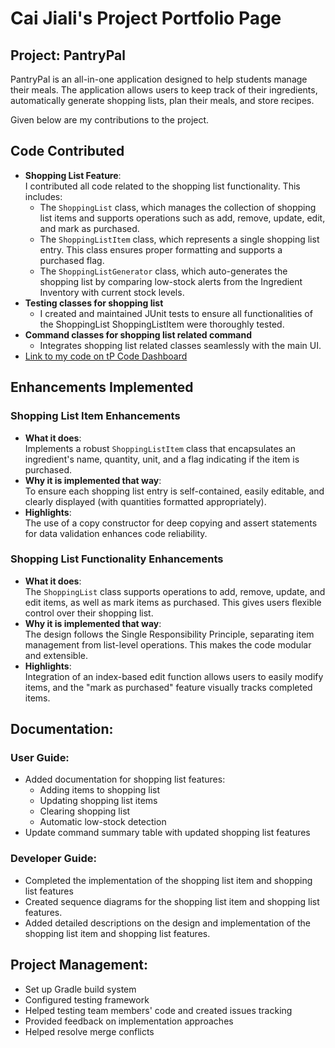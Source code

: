 # Cai Jiali's Project Portfolio Page

## Project: PantryPal

PantryPal is an all-in-one application designed to help students manage their meals.
The application allows users to keep track of their ingredients, automatically generate shopping lists,
plan their meals, and store recipes. 

Given below are my contributions to the project.

## Code Contributed
- **Shopping List Feature**:  
  I contributed all code related to the shopping list functionality. This includes:
  - The `ShoppingList` class, which manages the collection of shopping list items and supports operations such as add, remove, update, edit, and mark as purchased.
  - The `ShoppingListItem` class, which represents a single shopping list entry. This class ensures proper formatting and supports a purchased flag.
  - The `ShoppingListGenerator` class, which auto-generates the shopping list by comparing low-stock alerts from the Ingredient Inventory with current stock levels.
- **Testing classes for shopping list**
    - I created and maintained JUnit tests to ensure all functionalities of the ShoppingList ShoppingListItem were thoroughly tested.
- **Command classes for shopping list related command**
    - Integrates shopping list related classes seamlessly with the main UI.
- [Link to my code on tP Code Dashboard](<https://nus-cs2113-ay2425s2.github.io/tp-dashboard/?search=kemilii&breakdown=true&sort=groupTitle%20dsc&sortWithin=title&since=2025-02-21&timeframe=commit&mergegroup=&groupSelect=groupByRepos&checkedFileTypes=docs~functional-code~test-code~other>)

## Enhancements Implemented

### Shopping List Item Enhancements
- **What it does**:  
  Implements a robust `ShoppingListItem` class that encapsulates an ingredient's name, quantity, unit, and a flag indicating if the item is purchased.
- **Why it is implemented that way**:  
  To ensure each shopping list entry is self-contained, easily editable, and clearly displayed (with quantities formatted appropriately).
- **Highlights**:  
  The use of a copy constructor for deep copying and assert statements for data validation enhances code reliability.
  
### Shopping List Functionality Enhancements
- **What it does**:  
  The `ShoppingList` class supports operations to add, remove, update, and edit items, as well as mark items as purchased. This gives users flexible control over their shopping list.
- **Why it is implemented that way**:  
  The design follows the Single Responsibility Principle, separating item management from list-level operations. This makes the code modular and extensible.
- **Highlights**:  
  Integration of an index-based edit function allows users to easily modify items, and the "mark as purchased" feature visually tracks completed items.

## **Documentation**:
### User Guide:
  - Added documentation for shopping list features:
    - Adding items to shopping list
    - Updating shopping list items
    - Clearing shopping list
    - Automatic low-stock detection
  - Update command summary table with updated shopping list features

### Developer Guide:
- Completed the implementation of the shopping list item and shopping list features
- Created sequence diagrams for the shopping list item and shopping list features.
- Added detailed descriptions on the design and implementation of the shopping list item and shopping list features.

## **Project Management**:
- Set up Gradle build system
- Configured testing framework 
- Helped testing team members' code and created issues tracking
- Provided feedback on implementation approaches
- Helped resolve merge conflicts
